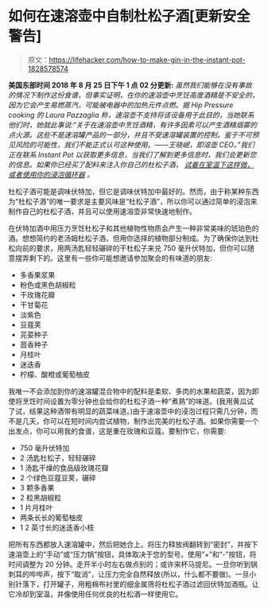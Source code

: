 # 如何在速溶壶中自制杜松子酒[更新安全警告]

> 原文：<https://lifehacker.com/how-to-make-gin-in-the-instant-pot-1828578574>

**美国东部时间 2018 年 8 月 25 日下午 1 点 02 分更新:** *虽然我们能够在没有事故的情况下制作这份食谱，但事实证明，在你的速溶壶中烹饪高度酒精是不安全的，因为它会产生易燃蒸汽，可能被电器中的加热元件点燃。据 Hip Pressure cooking 的 Laura Pazzaglia 称，速溶壶不支持将该设备用于此目的，当她联系他们时，她就此事说:“关于在速溶壶中烹饪酒精，有许多因素可以产生酒精烟雾的点火源。这些不是速溶罐产品的一部分，并且不受速溶罐装置的控制。鉴于不可预见风险的可能性，我们不能正式认可这种使用。——王晓岷，即溶壶 CEO。”我们正在联系 Instant Pot 以获取更多信息，当我们了解到更多信息时，我们会更新您的信息。如果你已经买了配料来注入你自己的杜松子酒，* [*试着在室温下这样做，或者使用你的浸泡循环器*](https://lifehacker.com/tip-tester-the-best-way-to-infuse-your-own-gin-1760008341) *。*



杜松子酒可能是调味伏特加，但它是调味伏特加中最好的。然而，由于称某种东西为“杜松子酒”的唯一要求是主要风味是“杜松子酒”，所以你可以通过简单的浸泡来制作自己的杜松子酒，并且可以使用速溶壶非常快速地制作。

在伏特加酒中用压力烹饪杜松子和其他植物性物质会产生一种非常美味的琥珀色的酒。想想简约的老汤姆杜松子酒，但用你选择的植物部分制成。为了确保你达到杜松向前的要求，用两汤匙轻轻碾碎的干杜松子来兑 750 毫升伏特加，但你可以随意摆弄剩下的。这里有一些你可能想邀请参加聚会的有味道的朋友:

*   多香果浆果
*   粉色或黑色胡椒粒
*   干玫瑰花瓣
*   干甘菊花
*   淡紫色
*   豆蔻荚
*   芫荽种子
*   茴香种子
*   月桂叶
*   迷迭香
*   柠檬、酸橙或葡萄柚皮

我唯一不会添加到你的速溶罐混合物中的配料是柔软、多肉的水果和蔬菜，因为即使将烹饪时间设置为零分钟也会给你的杜松子酒一种“煮熟”的味道。(我用黄瓜试了试，结果这种酒带有明显的蔬菜味道。)由于速溶壶中的浸泡过程只需几分钟，而不是几天，你可以在短时间内尝试植物，制作出完美的杜松子酒。如果你需要一个出发点，你可以用我的食谱，这是重在玫瑰和豆蔻。要制作它，你需要:

*   750 毫升伏特加
*   2 汤匙杜松子，轻轻碾碎
*   1 汤匙干燥的食品级玫瑰花瓣
*   2 个绿色豆蔻豆荚，碾碎
*   3 颗多香果
*   2 粒黑胡椒粒
*   1 片月桂叶
*   两条长长的葡萄柚皮
*   1 2 英寸长的迷迭香小枝

把所有东西都放入速溶罐中，然后把她合上。将压力释放阀翻转到“密封”，并按下速溶壶上的“手动”或“压力锅”按钮，具体取决于您的型号。使用“+”和“-”按钮，将时间调整为 20 分钟。走开半小时左右做点别的；或许来杯马提尼。一旦你听到锅刺耳的哔哔声，按下“取消”，让压力完全自然释放(所以，什么都不要做)。一旦小别针落下，打开罐子，用粗棉布衬里的细金属筛将杜松子酒过滤回伏特加酒瓶。让它冷却到室温，并像使用任何优良的杜松酒一样使用它。